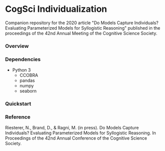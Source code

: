 CogSci Individualization
========================

Companion repository for the 2020 article "Do Models Capture Individuals? Evaluating Parameterized Models for Syllogistic Reasoning" published in the proceedings of the 42nd Annual Meeting of the Cognitive Science Society.

### Overview

### Dependencies

- Python 3
    - CCOBRA
    - pandas
    - numpy
    - seaborn

### Quickstart

### Reference

Riesterer, N., Brand, D., & Ragni, M. (in press). Do Models Capture Individuals? Evaluating Parameterized Models for Syllogistic Reasoning. In Proceedings of the 42nd Annual Conference of the Cognitive Science Society.
